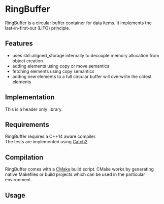 # RingBuffer

RingBuffer is a circular buffer container for data items. It implements the last-in-first-out (LIFO) principle.

## Features

* uses std::aligned_storage internally to decouple memory allocation from object creation
* adding elements using copy or move semantics
* fetching elements using copy semantics
* adding new elements to a full circular buffer will overwrite the oldest elements

## Implementation

This is a header only library.

## Requirements

RingBuffer requires a C++14 aware compiler.  
The tests are implemented using [Catch2](https://github.com/catchorg/Catch2).

## Compilation

RingBuffer comes with a [CMake](https://cmake.org) build script. CMake works by generating native Makefiles or build projects which can be used in the particular environment.

## Usage

